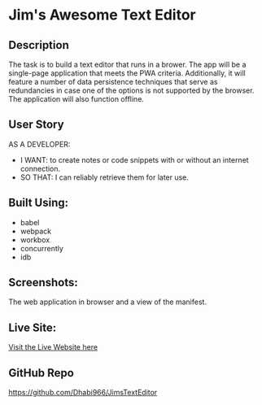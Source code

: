 # Jim's Awesome Text Editor

## Description
The task is to build a text editor that runs in a brower. The app will be a single-page application that meets the PWA criteria. Additionally, it will feature a number of data persistence techniques that serve as redundancies in case one of the options is not supported by the browser. The application will also function offline.

## User Story
AS A DEVELOPER: 
* I WANT: to create notes or code snippets with or without an internet connection.
* SO THAT: I can reliably retrieve them for later use.

## Built Using:
* babel
* webpack
* workbox
* concurrently
* idb

## Screenshots:
The web application in browser and a view of the manifest.



## Live Site: 
[Visit the Live Website here](https://jimstextexteditor.herokuapp.com/)

## GitHub Repo
https://github.com/Dhabi966/JimsTextEditor